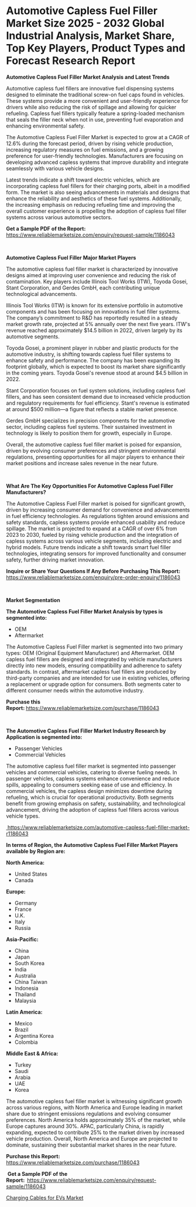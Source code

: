 <p><h1>Automotive Capless Fuel Filler Market Size 2025 - 2032 Global Industrial Analysis, Market Share, Top Key Players, Product Types and Forecast Research Report</h1></p><p><strong>Automotive Capless Fuel Filler Market Analysis and Latest Trends</strong></p>
<p><p>Automotive capless fuel fillers are innovative fuel dispensing systems designed to eliminate the traditional screw-on fuel caps found in vehicles. These systems provide a more convenient and user-friendly experience for drivers while also reducing the risk of spillage and allowing for quicker refueling. Capless fuel fillers typically feature a spring-loaded mechanism that seals the filler neck when not in use, preventing fuel evaporation and enhancing environmental safety.</p><p>The Automotive Capless Fuel Filler Market is expected to grow at a CAGR of 12.6% during the forecast period, driven by rising vehicle production, increasing regulatory measures on fuel emissions, and a growing preference for user-friendly technologies. Manufacturers are focusing on developing advanced capless systems that improve durability and integrate seamlessly with various vehicle designs.</p><p>Latest trends indicate a shift toward electric vehicles, which are incorporating capless fuel fillers for their charging ports, albeit in a modified form. The market is also seeing advancements in materials and designs that enhance the reliability and aesthetics of these fuel systems. Additionally, the increasing emphasis on reducing refueling time and improving the overall customer experience is propelling the adoption of capless fuel filler systems across various automotive sectors.</p></p>
<p><strong>Get a Sample PDF of the Report:&nbsp;</strong> <a href="https://www.reliablemarketsize.com/enquiry/request-sample/1186043?utm_campaign=2393&utm_medium=2&utm_source=Github&utm_content=ia&utm_term=28032025&utm_id=automotive-capless-fuel-filler">https://www.reliablemarketsize.com/enquiry/request-sample/1186043</a></p>
<p>&nbsp;</p>
<p><strong>Automotive Capless Fuel Filler Major Market Players</strong></p>
<p><p>The automotive capless fuel filler market is characterized by innovative designs aimed at improving user convenience and reducing the risk of contamination. Key players include Illinois Tool Works (ITW), Toyoda Gosei, Stant Corporation, and Gerdes GmbH, each contributing unique technological advancements.</p><p>Illinois Tool Works (ITW) is known for its extensive portfolio in automotive components and has been focusing on innovations in fuel filler systems. The company’s commitment to R&D has reportedly resulted in a steady market growth rate, projected at 5% annually over the next five years. ITW's revenue reached approximately $14.5 billion in 2022, driven largely by its automotive segments.</p><p>Toyoda Gosei, a prominent player in rubber and plastic products for the automotive industry, is shifting towards capless fuel filler systems to enhance safety and performance. The company has been expanding its footprint globally, which is expected to boost its market share significantly in the coming years. Toyoda Gosei's revenue stood at around $4.5 billion in 2022.</p><p>Stant Corporation focuses on fuel system solutions, including capless fuel fillers, and has seen consistent demand due to increased vehicle production and regulatory requirements for fuel efficiency. Stant's revenue is estimated at around $500 million—a figure that reflects a stable market presence.</p><p>Gerdes GmbH specializes in precision components for the automotive sector, including capless fuel systems. Their sustained investment in technology is likely to position them for growth, especially in Europe. </p><p>Overall, the automotive capless fuel filler market is poised for expansion, driven by evolving consumer preferences and stringent environmental regulations, presenting opportunities for all major players to enhance their market positions and increase sales revenue in the near future.</p></p>
<p>&nbsp;</p>
<p><strong>What Are The Key Opportunities For Automotive Capless Fuel Filler Manufacturers?</strong></p>
<p><p>The Automotive Capless Fuel Filler market is poised for significant growth, driven by increasing consumer demand for convenience and advancements in fuel efficiency technologies. As regulations tighten around emissions and safety standards, capless systems provide enhanced usability and reduce spillage. The market is projected to expand at a CAGR of over 6% from 2023 to 2030, fueled by rising vehicle production and the integration of capless systems across various vehicle segments, including electric and hybrid models. Future trends indicate a shift towards smart fuel filler technologies, integrating sensors for improved functionality and consumer safety, further driving market innovation.</p></p>
<p><strong>Inquire or Share Your Questions If Any Before Purchasing This Report:</strong> <a href="https://www.reliablemarketsize.com/enquiry/pre-order-enquiry/1186043?utm_campaign=2393&utm_medium=2&utm_source=Github&utm_content=ia&utm_term=28032025&utm_id=automotive-capless-fuel-filler">https://www.reliablemarketsize.com/enquiry/pre-order-enquiry/1186043</a></p>
<p>&nbsp;</p>
<p><strong>Market Segmentation</strong></p>
<p><strong>The Automotive Capless Fuel Filler Market Analysis by types is segmented into:</strong></p>
<p><ul><li>OEM</li><li>Aftermarket</li></ul></p>
<p><p>The Automotive Capless Fuel Filler market is segmented into two primary types: OEM (Original Equipment Manufacturer) and Aftermarket. OEM capless fuel fillers are designed and integrated by vehicle manufacturers directly into new models, ensuring compatibility and adherence to safety standards. In contrast, aftermarket capless fuel fillers are produced by third-party companies and are intended for use in existing vehicles, offering a replacement or upgrade option for consumers. Both segments cater to different consumer needs within the automotive industry.</p></p>
<p><strong>Purchase this Report:&nbsp;</strong><a href="https://www.reliablemarketsize.com/purchase/1186043?utm_campaign=2393&utm_medium=2&utm_source=Github&utm_content=ia&utm_term=28032025&utm_id=automotive-capless-fuel-filler">https://www.reliablemarketsize.com/purchase/1186043</a></p>
<p>&nbsp;</p>
<p><strong>The Automotive Capless Fuel Filler Market Industry Research by Application is segmented into:</strong></p>
<p><ul><li>Passenger Vehicles</li><li>Commercial Vehicles</li></ul></p>
<p><p>The automotive capless fuel filler market is segmented into passenger vehicles and commercial vehicles, catering to diverse fueling needs. In passenger vehicles, capless systems enhance convenience and reduce spills, appealing to consumers seeking ease of use and efficiency. In commercial vehicles, the capless design minimizes downtime during refueling, which is crucial for operational productivity. Both segments benefit from growing emphasis on safety, sustainability, and technological advancement, driving the adoption of capless fuel fillers across various vehicle types.</p></p>
<p><a href="https://www.reliablemarketsize.com/automotive-capless-fuel-filler-market-r1186043?utm_campaign=2393&utm_medium=2&utm_source=Github&utm_content=ia&utm_term=28032025&utm_id=automotive-capless-fuel-filler">&nbsp;https://www.reliablemarketsize.com/automotive-capless-fuel-filler-market-r1186043</a></p>
<p><strong>In terms of Region, the Automotive Capless Fuel Filler Market Players available by Region are:</strong></p>
<p>
    <p> <strong> North America: </strong>
        <ul>
            <li>United States</li>
            <li>Canada</li>
        </ul>
        </p> 
    <p> <strong> Europe: </strong>
        <ul>
            <li>Germany</li>
            <li>France</li>
            <li>U.K.</li>
            <li>Italy</li>
            <li>Russia</li>
        </ul>
        </p> 
    <p> <strong> Asia-Pacific: </strong>
        <ul>
            <li>China</li>
            <li>Japan</li>
            <li>South Korea</li>
            <li>India</li>
            <li>Australia</li>
            <li>China Taiwan</li>
            <li>Indonesia</li>
            <li>Thailand</li>
            <li>Malaysia</li>
        </ul>
        </p> 
    <p> <strong> Latin America: </strong>
        <ul>
            <li>Mexico</li>
            <li>Brazil</li>
            <li>Argentina Korea</li>
            <li>Colombia</li>
        </ul>
        </p> 
    <p> <strong> Middle East & Africa: </strong>
        <ul>
            <li>Turkey</li>
            <li>Saudi</li>
            <li>Arabia</li>
            <li>UAE</li>
            <li>Korea</li>
        </ul>
    </p>
    </p>
<p><p>The automotive capless fuel filler market is witnessing significant growth across various regions, with North America and Europe leading in market share due to stringent emissions regulations and evolving consumer preferences. North America holds approximately 35% of the market, while Europe captures around 30%. APAC, particularly China, is rapidly expanding, expected to contribute 25% to the market driven by increased vehicle production. Overall, North America and Europe are projected to dominate, sustaining their substantial market shares in the near future.</p></p>
<p><strong>Purchase this Report: </strong><a href="https://www.reliablemarketsize.com/purchase/1186043?utm_campaign=2393&utm_medium=2&utm_source=Github&utm_content=ia&utm_term=28032025&utm_id=automotive-capless-fuel-filler">https://www.reliablemarketsize.com/purchase/1186043</a></p>
<p>&nbsp;<strong>Get a Sample PDF of the Report:&nbsp;&nbsp;</strong><a href="https://www.reliablemarketsize.com/enquiry/request-sample/1186043?utm_campaign=2393&utm_medium=2&utm_source=Github&utm_content=ia&utm_term=28032025&utm_id=automotive-capless-fuel-filler">https://www.reliablemarketsize.com/enquiry/request-sample/1186043</a></p>
<p><strong></strong></p>
<p><p><a href="https://github.com/kbollin866/Market-Research-Report-List-1/blob/main/charging-cables-for-evs-market.md?utm_campaign=2393&utm_medium=2&utm_source=Github&utm_content=ia&utm_term=28032025&utm_id=automotive-capless-fuel-filler">Charging Cables for EVs Market</a></p></p>